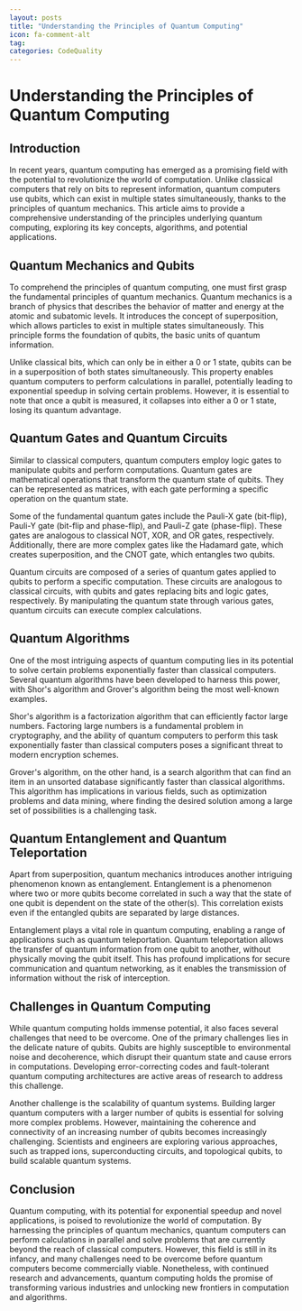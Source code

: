 ```yaml
---
layout: posts
title: "Understanding the Principles of Quantum Computing"
icon: fa-comment-alt
tag:      
categories: CodeQuality
---
```



# Understanding the Principles of Quantum Computing

## Introduction

In recent years, quantum computing has emerged as a promising field with the potential to revolutionize the world of computation. Unlike classical computers that rely on bits to represent information, quantum computers use qubits, which can exist in multiple states simultaneously, thanks to the principles of quantum mechanics. This article aims to provide a comprehensive understanding of the principles underlying quantum computing, exploring its key concepts, algorithms, and potential applications.

## Quantum Mechanics and Qubits

To comprehend the principles of quantum computing, one must first grasp the fundamental principles of quantum mechanics. Quantum mechanics is a branch of physics that describes the behavior of matter and energy at the atomic and subatomic levels. It introduces the concept of superposition, which allows particles to exist in multiple states simultaneously. This principle forms the foundation of qubits, the basic units of quantum information.

Unlike classical bits, which can only be in either a 0 or 1 state, qubits can be in a superposition of both states simultaneously. This property enables quantum computers to perform calculations in parallel, potentially leading to exponential speedup in solving certain problems. However, it is essential to note that once a qubit is measured, it collapses into either a 0 or 1 state, losing its quantum advantage.

## Quantum Gates and Quantum Circuits

Similar to classical computers, quantum computers employ logic gates to manipulate qubits and perform computations. Quantum gates are mathematical operations that transform the quantum state of qubits. They can be represented as matrices, with each gate performing a specific operation on the quantum state.

Some of the fundamental quantum gates include the Pauli-X gate (bit-flip), Pauli-Y gate (bit-flip and phase-flip), and Pauli-Z gate (phase-flip). These gates are analogous to classical NOT, XOR, and OR gates, respectively. Additionally, there are more complex gates like the Hadamard gate, which creates superposition, and the CNOT gate, which entangles two qubits.

Quantum circuits are composed of a series of quantum gates applied to qubits to perform a specific computation. These circuits are analogous to classical circuits, with qubits and gates replacing bits and logic gates, respectively. By manipulating the quantum state through various gates, quantum circuits can execute complex calculations.

## Quantum Algorithms

One of the most intriguing aspects of quantum computing lies in its potential to solve certain problems exponentially faster than classical computers. Several quantum algorithms have been developed to harness this power, with Shor's algorithm and Grover's algorithm being the most well-known examples.

Shor's algorithm is a factorization algorithm that can efficiently factor large numbers. Factoring large numbers is a fundamental problem in cryptography, and the ability of quantum computers to perform this task exponentially faster than classical computers poses a significant threat to modern encryption schemes.

Grover's algorithm, on the other hand, is a search algorithm that can find an item in an unsorted database significantly faster than classical algorithms. This algorithm has implications in various fields, such as optimization problems and data mining, where finding the desired solution among a large set of possibilities is a challenging task.

## Quantum Entanglement and Quantum Teleportation

Apart from superposition, quantum mechanics introduces another intriguing phenomenon known as entanglement. Entanglement is a phenomenon where two or more qubits become correlated in such a way that the state of one qubit is dependent on the state of the other(s). This correlation exists even if the entangled qubits are separated by large distances.

Entanglement plays a vital role in quantum computing, enabling a range of applications such as quantum teleportation. Quantum teleportation allows the transfer of quantum information from one qubit to another, without physically moving the qubit itself. This has profound implications for secure communication and quantum networking, as it enables the transmission of information without the risk of interception.

## Challenges in Quantum Computing

While quantum computing holds immense potential, it also faces several challenges that need to be overcome. One of the primary challenges lies in the delicate nature of qubits. Qubits are highly susceptible to environmental noise and decoherence, which disrupt their quantum state and cause errors in computations. Developing error-correcting codes and fault-tolerant quantum computing architectures are active areas of research to address this challenge.

Another challenge is the scalability of quantum systems. Building larger quantum computers with a larger number of qubits is essential for solving more complex problems. However, maintaining the coherence and connectivity of an increasing number of qubits becomes increasingly challenging. Scientists and engineers are exploring various approaches, such as trapped ions, superconducting circuits, and topological qubits, to build scalable quantum systems.

## Conclusion

Quantum computing, with its potential for exponential speedup and novel applications, is poised to revolutionize the world of computation. By harnessing the principles of quantum mechanics, quantum computers can perform calculations in parallel and solve problems that are currently beyond the reach of classical computers. However, this field is still in its infancy, and many challenges need to be overcome before quantum computers become commercially viable. Nonetheless, with continued research and advancements, quantum computing holds the promise of transforming various industries and unlocking new frontiers in computation and algorithms.